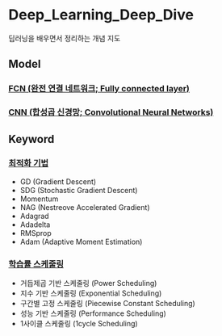# Deep_Learning_Deep_Dive
딥러닝을 배우면서 정리하는 개념 지도

## Model
### [FCN (완전 연결 네트워크; Fully connected layer)](https://github.com/scottXchoo/Deep_Learning_Deep_Dive/blob/main/Model/FCN.md#fcn-%EC%99%84%EC%A0%84-%EC%97%B0%EA%B2%B0-%EB%84%A4%ED%8A%B8%EC%9B%8C%ED%81%AC-fully-connected-layer)
### [CNN (합성곱 신경망; Convolutional Neural Networks)](https://github.com/scottXchoo/Deep_Learning_Deep_Dive/blob/main/Model/CNN.md#cnn-%ED%95%A9%EC%84%B1%EA%B3%B1-%EC%8B%A0%EA%B2%BD%EB%A7%9D-convolutional-neural-networks)

## Keyword
### [최적화 기법](https://github.com/scottXchoo/Deep_Learning_Deep_Dive/blob/main/Keyword/%EC%B5%9C%EC%A0%81%ED%99%94%20%EA%B8%B0%EB%B2%95.md#%EC%B5%9C%EC%A0%81%ED%99%94-%EA%B8%B0%EB%B2%95)
- GD (Gradient Descent)
- SDG (Stochastic Gradient Descent)
- Momentum
- NAG (Nestreove Accelerated Gradient)
- Adagrad
- Adadelta
- RMSprop
- Adam (Adaptive Moment Estimation)

### [학습률 스케줄링](https://github.com/scottXchoo/Deep_Learning_Deep_Dive/blob/main/Keyword/%ED%95%99%EC%8A%B5%EB%A5%A0%20%EC%8A%A4%EC%BC%80%EC%A4%84%EB%A7%81.md#%ED%95%99%EC%8A%B5%EB%A5%A0-%EC%8A%A4%EC%BC%80%EC%A4%84%EB%A7%81)

- 거듭제곱 기반 스케줄링 (Power Scheduling)
- 지수 기반 스케줄링 (Exponential Scheduling)
- 구간별 고정 스케줄링 (Piecewise Constant Scheduling)
- 성능 기반 스케줄링 (Performance Scheduling)
- 1사이클 스케줄링 (1cycle Scheduling)
